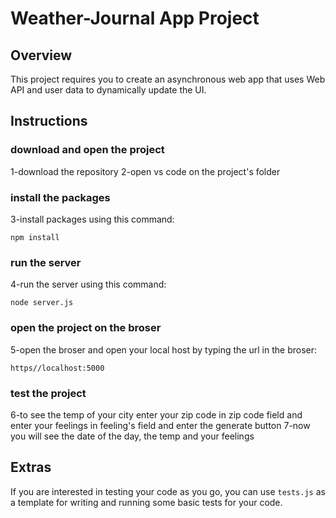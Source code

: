 # Weather-Journal App Project

## Overview
This project requires you to create an asynchronous web app that uses Web API and user data to dynamically update the UI. 

## Instructions
### download and open the project
  1-download the repository 
  2-open vs code on the project's folder 
### install the packages
  3-install packages using this command: 
  ```
  npm install
  ```
### run the server
  4-run the server using this command: 
  ```
  node server.js
  ```
### open the project on the broser
  5-open the broser and open your local host by typing the url in the broser: 
  ```
  https//localhost:5000
  ```
### test the project
  6-to see the temp of your city enter your zip code in zip code field and enter your feelings in feeling's field and enter the generate button
  7-now you will see the date of the day, the temp and your feelings  

## Extras
If you are interested in testing your code as you go, you can use `tests.js` as a template for writing and running some basic tests for your code.
